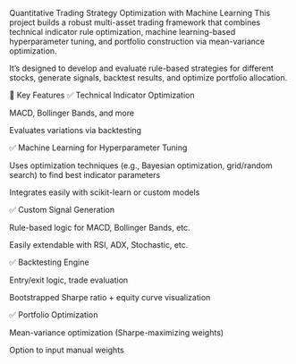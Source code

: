 Quantitative Trading Strategy Optimization with Machine Learning
This project builds a robust multi-asset trading framework that combines technical indicator rule optimization, machine learning-based hyperparameter tuning, and portfolio construction via mean-variance optimization.

It’s designed to develop and evaluate rule-based strategies for different stocks, generate signals, backtest results, and optimize portfolio allocation.

🔧 Key Features
✅ Technical Indicator Optimization

MACD, Bollinger Bands, and more

Evaluates variations via backtesting

✅ Machine Learning for Hyperparameter Tuning

Uses optimization techniques (e.g., Bayesian optimization, grid/random search) to find best indicator parameters

Integrates easily with scikit-learn or custom models

✅ Custom Signal Generation

Rule-based logic for MACD, Bollinger Bands, etc.

Easily extendable with RSI, ADX, Stochastic, etc.

✅ Backtesting Engine

Entry/exit logic, trade evaluation

Bootstrapped Sharpe ratio + equity curve visualization

✅ Portfolio Optimization

Mean-variance optimization (Sharpe-maximizing weights)

Option to input manual weights

